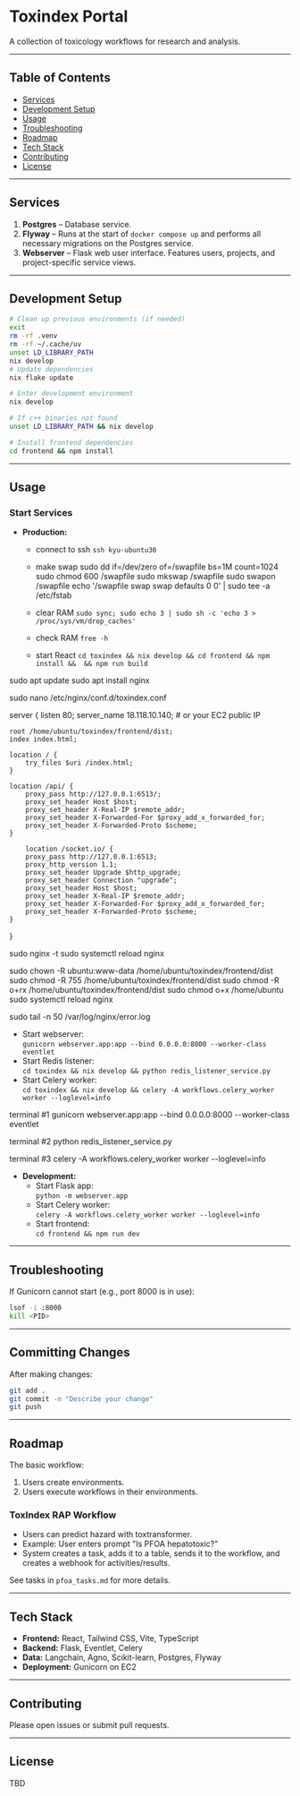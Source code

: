 # Toxindex Portal

A collection of toxicology workflows for research and analysis.

---

## Table of Contents

- [Services](#services)
- [Development Setup](#development-setup)
- [Usage](#usage)
- [Troubleshooting](#troubleshooting)
- [Roadmap](#roadmap)
- [Tech Stack](#tech-stack)
- [Contributing](#contributing)
- [License](#license)

---

## Services

1. **Postgres** – Database service.
2. **Flyway** – Runs at the start of `docker compose up` and performs all necessary migrations on the Postgres service.
3. **Webserver** – Flask web user interface. Features users, projects, and project-specific service views.

---

## Development Setup

```sh
# Clean up previous environments (if needed)
exit
rm -rf .venv
rm -rf ~/.cache/uv
unset LD_LIBRARY_PATH
nix develop
# Update dependencies
nix flake update

# Enter development environment
nix develop

# If c++ binaries not found
unset LD_LIBRARY_PATH && nix develop

# Install frontend dependencies
cd frontend && npm install
```

---

## Usage

### Start Services

- **Production:**

  - connect to ssh
    `ssh kyu-ubuntu30`



  - make swap
sudo dd if=/dev/zero of=/swapfile bs=1M count=1024
sudo chmod 600 /swapfile
sudo mkswap /swapfile
sudo swapon /swapfile
echo '/swapfile swap swap defaults 0 0' | sudo tee -a /etc/fstab
  - clear RAM
    `sudo sync; sudo echo 3 | sudo sh -c 'echo 3 > /proc/sys/vm/drop_caches'`
  - check RAM
    `free -h`
  
  - start React
    `cd toxindex && nix develop && cd frontend && npm install &&  && npm run build`

sudo apt update
sudo apt install nginx

sudo nano /etc/nginx/conf.d/toxindex.conf

server {
    listen 80;
    server_name 18.118.10.140;  # or your EC2 public IP

    root /home/ubuntu/toxindex/frontend/dist;
    index index.html;

    location / {
        try_files $uri /index.html;
    }

    location /api/ {
        proxy_pass http://127.0.0.1:6513/;
        proxy_set_header Host $host;
        proxy_set_header X-Real-IP $remote_addr;
        proxy_set_header X-Forwarded-For $proxy_add_x_forwarded_for;
        proxy_set_header X-Forwarded-Proto $scheme;
    }

        location /socket.io/ {
        proxy_pass http://127.0.0.1:6513;
        proxy_http_version 1.1;
        proxy_set_header Upgrade $http_upgrade;
        proxy_set_header Connection "upgrade";
        proxy_set_header Host $host;
        proxy_set_header X-Real-IP $remote_addr;
        proxy_set_header X-Forwarded-For $proxy_add_x_forwarded_for;
        proxy_set_header X-Forwarded-Proto $scheme;
    }
}

sudo nginx -t
sudo systemctl reload nginx

sudo chown -R ubuntu:www-data /home/ubuntu/toxindex/frontend/dist
sudo chmod -R 755 /home/ubuntu/toxindex/frontend/dist
sudo chmod -R o+rx /home/ubuntu/toxindex/frontend/dist
sudo chmod o+x /home/ubuntu
sudo systemctl reload nginx

sudo tail -n 50 /var/log/nginx/error.log

  - Start webserver:  
    `gunicorn webserver.app:app --bind 0.0.0.0:8000 --worker-class eventlet`
  - Start Redis listener:  
    `cd toxindex && nix develop && python redis_listener_service.py`
  - Start Celery worker:  
    `cd toxindex && nix develop && celery -A workflows.celery_worker worker --loglevel=info`

terminal #1
gunicorn webserver.app:app --bind 0.0.0.0:8000 --worker-class eventlet

terminal #2
python redis_listener_service.py

terminal #3
celery -A workflows.celery_worker worker --loglevel=info

- **Development:**
  - Start Flask app:  
    `python -m webserver.app`
  - Start Celery worker:  
    `celery -A workflows.celery_worker worker --loglevel=info`
  - Start frontend:  
    `cd frontend && npm run dev`

---

## Troubleshooting

If Gunicorn cannot start (e.g., port 8000 is in use):

```sh
lsof -i :8000
kill <PID>
```

---

## Committing Changes

After making changes:

```sh
git add .
git commit -m "Describe your change"
git push
```

---

## Roadmap

The basic workflow:

1. Users create environments.
2. Users execute workflows in their environments.

### ToxIndex RAP Workflow

- Users can predict hazard with toxtransformer.
- Example: User enters prompt "Is PFOA hepatotoxic?"
- System creates a task, adds it to a table, sends it to the workflow, and creates a webhook for activities/results.

See tasks in `pfoa_tasks.md` for more details.

---

## Tech Stack

- **Frontend:** React, Tailwind CSS, Vite, TypeScript
- **Backend:** Flask, Eventlet, Celery
- **Data:** Langchain, Agno, Scikit-learn, Postgres, Flyway
- **Deployment:** Gunicorn on EC2

---

## Contributing

Please open issues or submit pull requests.

---

## License

TBD



